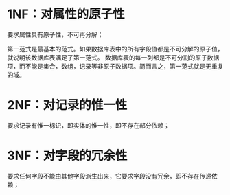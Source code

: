 # 1NF：对属性的原子性
    
要求属性具有原子性，不可再分解；
    
  第一范式是最基本的范式。如果数据库表中的所有字段值都是不可分解的原子值，就说明该数据库表满足了第一范式。
数据库表的每一列都是不可分割的原子数据项，而不能是集合，数组，记录等非原子数据项。简而言之，第一范式就是无重复的域。
    
    

# 2NF：对记录的惟一性

 要求记录有惟一标识，即实体的惟一性，即不存在部分依赖；



# 3NF：对字段的冗余性 

 要求任何字段不能由其他字段派生出来，它要求字段没有冗余，即不存在传递依赖；
